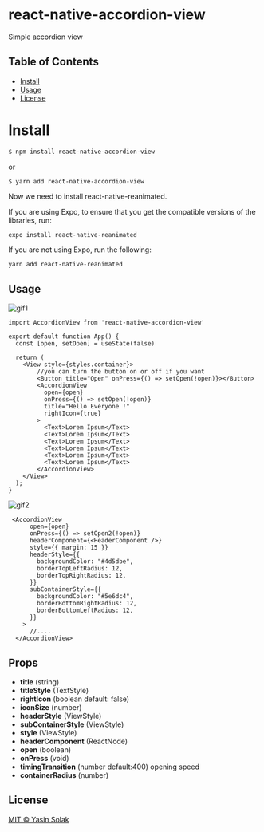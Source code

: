 # react-native-accordion-view

Simple accordion view

## Table of Contents

- [Install](#install)
- [Usage](#usage)
- [License](#license)

# Install
```sh
$ npm install react-native-accordion-view
```
  or
```sh
$ yarn add react-native-accordion-view
```

Now we need to install react-native-reanimated.

If you are using Expo, to ensure that you get the compatible versions of the libraries, run:

```
expo install react-native-reanimated
```

If you are not using Expo, run the following:

```
yarn add react-native-reanimated
```

## Usage
![gif1](https://user-images.githubusercontent.com/40208646/87800185-bc4b1000-c856-11ea-8620-0ffbe033f87c.gif)
```
import AccordionView from 'react-native-accordion-view'

export default function App() {
  const [open, setOpen] = useState(false)

  return (
    <View style={styles.container}>
        //you can turn the button on or off if you want
        <Button title="Open" onPress={() => setOpen(!open)}></Button>
        <AccordionView
          open={open}
          onPress={() => setOpen(!open)}
          title="Hello Everyone !"
          rightIcon={true}
        >
          <Text>Lorem Ipsum</Text>
          <Text>Lorem Ipsum</Text>
          <Text>Lorem Ipsum</Text>
          <Text>Lorem Ipsum</Text>
          <Text>Lorem Ipsum</Text>
          <Text>Lorem Ipsum</Text>
        </AccordionView>
    </View>
  );
}
```


![gif2](https://user-images.githubusercontent.com/40208646/87802146-6e83d700-c859-11ea-8334-94cfa3c7a726.gif)

```
 <AccordionView
      open={open}
      onPress={() => setOpen2(!open)}
      headerComponent={<HeaderComponent />}
      style={{ margin: 15 }}
      headerStyle={{
        backgroundColor: "#4d5dbe",
        borderTopLeftRadius: 12,
        borderTopRightRadius: 12,
      }}
      subContainerStyle={{
        backgroundColor: "#5e6dc4",
        borderBottomRightRadius: 12,
        borderBottomLeftRadius: 12,
      }}
    >
      //.....
  </AccordionView>
```

## Props

- **title** (string)
- **titleStyle** (TextStyle) 
- **rightIcon** (boolean default: false)
- **iconSize** (number)
- **headerStyle** (ViewStyle)
- **subContainerStyle** (ViewStyle)
- **style** (ViewStyle)
- **headerComponent** (ReactNode)
- **open** (boolean)
- **onPress** (void)
- **timingTransition** (number default:400) opening speed
- **containerRadius** (number)


## License

[MIT © Yasin Solak](../LICENSE)
